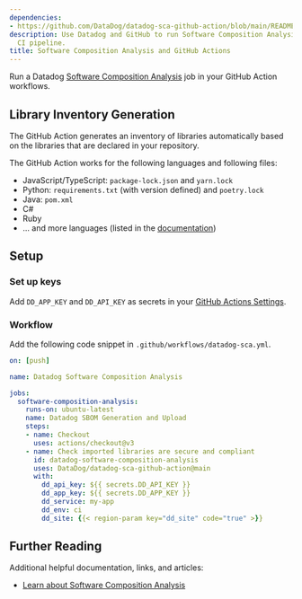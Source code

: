 ```yaml
---
dependencies:
- https://github.com/DataDog/datadog-sca-github-action/blob/main/README.md
description: Use Datadog and GitHub to run Software Composition Analysis jobs in a
  CI pipeline.
title: Software Composition Analysis and GitHub Actions
---
```

Run a Datadog [Software Composition Analysis][1] job in your GitHub Action workflows.

## Library Inventory Generation

The GitHub Action generates an inventory of libraries automatically based on the libraries that are declared in your repository.

The GitHub Action works for the following languages and following files:

 - JavaScript/TypeScript: `package-lock.json` and `yarn.lock`
 - Python: `requirements.txt` (with version defined) and `poetry.lock`
 - Java: `pom.xml`
 - C#
 - Ruby
 - ... and more languages (listed in the [documentation](https://docs.datadoghq.com/code_analysis/software_composition_analysis/))

## Setup

### Set up keys

Add `DD_APP_KEY` and `DD_API_KEY` as secrets in your [GitHub Actions Settings][2].

### Workflow

Add the following code snippet in `.github/workflows/datadog-sca.yml`.

```yaml
on: [push]

name: Datadog Software Composition Analysis

jobs:
  software-composition-analysis:
    runs-on: ubuntu-latest
    name: Datadog SBOM Generation and Upload
    steps:
    - name: Checkout
      uses: actions/checkout@v3
    - name: Check imported libraries are secure and compliant
      id: datadog-software-composition-analysis
      uses: DataDog/datadog-sca-github-action@main
      with:
        dd_api_key: ${{ secrets.DD_API_KEY }}
        dd_app_key: ${{ secrets.DD_APP_KEY }}
        dd_service: my-app
        dd_env: ci
        dd_site: {{< region-param key="dd_site" code="true" >}}
```

## Further Reading

Additional helpful documentation, links, and articles:

- [Learn about Software Composition Analysis][1]

[1]: https://docs.datadoghq.com/ja/code_analysis/software_composition_analysis
[2]: https://docs.github.com/en/actions/security-guides/using-secrets-in-github-actions#creating-secrets-for-a-repository